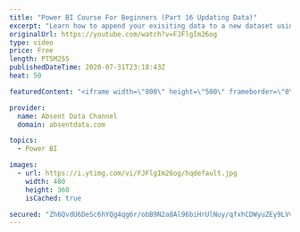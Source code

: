 ```yaml
---
title: "Power BI Course For Beginners (Part 16 Updating Data)"
excerpt: "Learn how to append your exisiting data to a new dataset using the Query Editor in Power BI."
originalUrl: https://youtube.com/watch?v=FJFlgIm26og
type: video
price: Free
length: PT5M25S
publishedDateTime: 2020-07-31T23:18:43Z
heat: 50

featuredContent: "<iframe width=\"800\" height=\"500\" frameborder=\"0\" src=\"https://www.youtube.com/embed/FJFlgIm26og\" allow=\"accelerometer; autoplay; encrypted-media; gyroscope; picture-in-picture\" allowfullscreen></iframe>"

provider:
  name: Absent Data Channel
  domain: absentdata.com

topics:
  - Power BI

images:
  - url: https://i.ytimg.com/vi/FJFlgIm26og/hqdefault.jpg
    width: 480
    height: 360
    isCached: true

secured: "Zh6QvdU6DeSc6hYQg4qg6r/obB9N2a8Al96biHrUlNuy/qfxhCDWyuZEy9LVvjr8ZF8mTb/G11KCFQ3cxngwvjoiz6Ibat9wlmM6eVkttPA+7UQj3MuSyarUIum1c5djnelDENIW6Dvh8BACKCANaliKd1ftle28CurCaa2XXqHpsbH6M967rVRK/uGCQY4fmzK0TjVZLB6X5Gadvxj/3QIaAS1wGgQjSsMpWlHWureKZrxz9v/pUQr2bC73Sg7iV22GkPsaDn5THkSDjK6w+pusHOd+iOb1yPWkb5k+l+AqZ11A2EOhcp/Ek7ll9QKtm6iJeX9FfXLyLKb8gLaGx6Rtgof2U+CVLzH2W7J9szpDjrS7a0GOxX8zKdhgN3KFe5O24j7DyDDE0lCcYLUD1EYiW25KdMI6addIwRpx8MQ=;s6JbDTHDkTcBLuQ54Cq5aA=="
---
```


